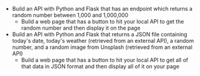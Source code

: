 - Build an API with Python and Flask that has an endpoint which returns a random number between 1,000 and 1,000,000
  - Build a web page that has a button to hit your local API to get the random number and then display it on the page
- Build an API with Python and Flask that returns a JSON file containing today's date, today's weather (retrieved from an external API), a random number, and a random image from Unsplash (retrieved from an external API)
  - Build a web page that has a button to hit your local API to get all of that data in JSON format and then display all of it on your page
